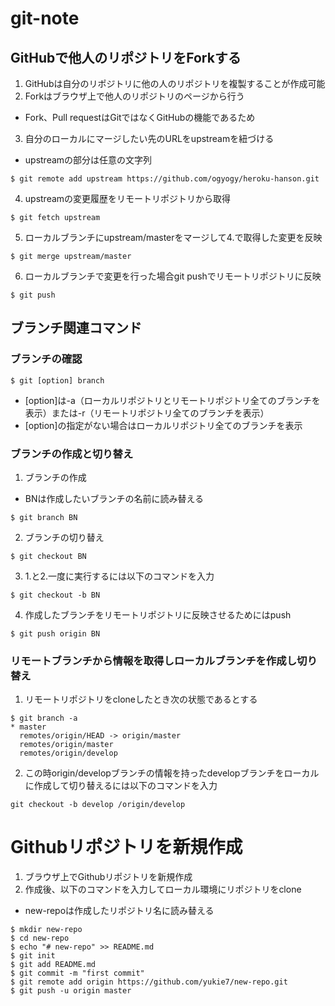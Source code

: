 # git-note
## GitHubで他人のリポジトリをForkする

1. GitHubは自分のリポジトリに他の人のリポジトリを複製することが作成可能
2. Forkはブラウザ上で他人のリポジトリのページから行う
  - Fork、Pull requestはGitではなくGitHubの機能であるため

3. 自分のローカルにマージしたい先のURLをupstreamを紐づける
  - upstreamの部分は任意の文字列

```$ git remote add upstream https://github.com/ogyogy/heroku-hanson.git```

4. upstreamの変更履歴をリモートリポジトリから取得

```$ git fetch upstream```

5. ローカルブランチにupstream/masterをマージして4.で取得した変更を反映

```$ git merge upstream/master```

6. ローカルブランチで変更を行った場合git pushでリモートリポジトリに反映

```$ git push```

## ブランチ関連コマンド
### ブランチの確認

```$ git [option] branch```

- [option]は-a（ローカルリポジトリとリモートリポジトリ全てのブランチを表示）または-r（リモートリポジトリ全てのブランチを表示）
- [option]の指定がない場合はローカルリポジトリ全てのブランチを表示

### ブランチの作成と切り替え

1. ブランチの作成
  - BNは作成したいブランチの名前に読み替える

```$ git branch BN```

2. ブランチの切り替え

```$ git checkout BN```

3. 1.と2.一度に実行するには以下のコマンドを入力

```$ git checkout -b BN```

4. 作成したブランチをリモートリポジトリに反映させるためにはpush

```$ git push origin BN```

### リモートブランチから情報を取得しローカルブランチを作成し切り替え

1. リモートリポジトリをcloneしたとき次の状態であるとする

```
$ git branch -a
* master
  remotes/origin/HEAD -> origin/master
  remotes/origin/master
  remotes/origin/develop
```

2. この時origin/developブランチの情報を持ったdevelopブランチをローカルに作成して切り替えるには以下のコマンドを入力

```
git checkout -b develop /origin/develop
```

# Githubリポジトリを新規作成

1. ブラウザ上でGithubリポジトリを新規作成
2. 作成後、以下のコマンドを入力してローカル環境にリポジトリをclone
  - new-repoは作成したリポジトリ名に読み替える

```
$ mkdir new-repo
$ cd new-repo
$ echo "# new-repo" >> README.md
$ git init
$ git add README.md
$ git commit -m "first commit"
$ git remote add origin https://github.com/yukie7/new-repo.git
$ git push -u origin master
```
